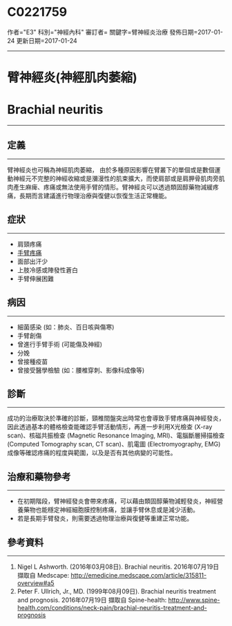 # C0221759
作者="E3"
科別="神經內科"
審訂者=
關鍵字=臂神經炎治療
發佈日期=2017-01-24
更新日期=2017-01-24

----------
# 臂神經炎(神經肌肉萎縮)
# Brachial neuritis 
----------
## 定義
----------

臂神經炎也可稱為神經肌肉萎縮， 由於多種原因影響在臂叢下的單個或是數個運動神經元不完整的神經收縮或是瀰漫性的肌束擴大，而使肩部或是肩胛骨肌肉旁肌肉產生麻痺、疼痛或無法使用手臂的情形。臂神經炎可以透過類固醇藥物減緩疼痛，長期而言建議進行物理治療與復健以恢復生活正常機能。

## 症狀
----------
- 肩頸疼痛
- [手臂疼痛](C0239377)
- 面部出汗少
- 上肢冷感或陣發性蒼白
- 手臂伸展困難
## 病因
----------
- 細菌感染 (如：肺炎、百日咳與傷寒)
- 手臂創傷
- 曾進行手臂手術 (可能傷及神經)
- 分娩
- 曾接種疫苗
- 曾接受醫學檢驗 (如：腰椎穿刺、影像科成像等)
## 診斷
----------

成功的治療取決於準確的診斷，頸椎間盤突出時常也會導致手臂疼痛與神經發炎，因此透過基本的體格檢查能確認手臂活動情形，再進一步利用X光檢查 (X-ray scan)、核磁共振檢查 (Magnetic Resonance Imaging, MRI)、電腦斷層掃描檢查 (Computed Tomography scan, CT scan)、肌電圖 (Electromyography, EMG) 成像等確認疼痛的程度與範圍，以及是否有其他病變的可能性。

## 治療和藥物參考
----------
- 在初期階段，臂神經發炎會帶來疼痛，可以藉由類固醇藥物減輕發炎，神經營養藥物也能穩定神經細胞膜控制疼痛，並讓手臂休息或是減少活動。
- 若是長期手臂發炎，則需要透過物理治療與復健等重建正常功能。
## 參考資料
----------
1. Nigel L Ashworth. (2016年03月08日). Brachial neuritis. 2016年07月19日 擷取自 Medscape: http://emedicine.medscape.com/article/315811-overview#a5
2. Peter F. Ullrich, Jr., MD. (1999年08月09日). Brachial neuritis treatment and prognosis. 2016年07月19日 擷取自 Spine-health: http://www.spine-health.com/conditions/neck-pain/brachial-neuritis-treatment-and-prognosis



